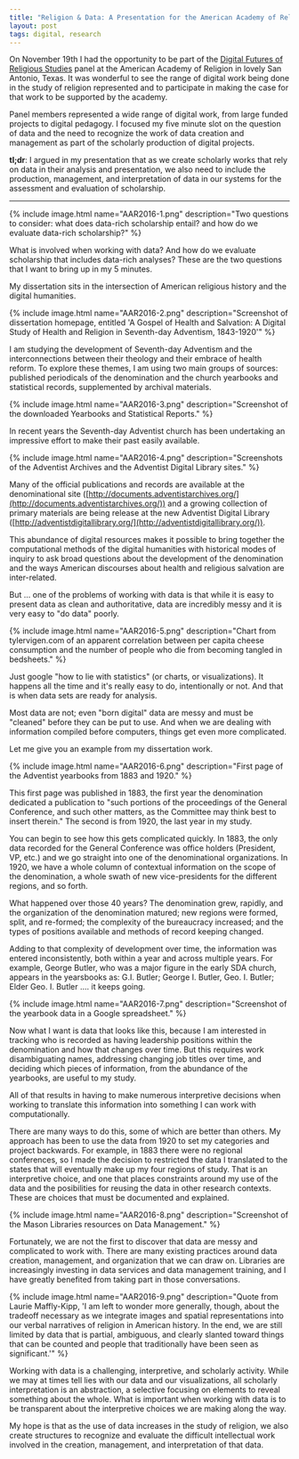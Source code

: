 ```yaml
---
title: "Religion & Data: A Presentation for the American Academy of Religion 2016"
layout: post
tags: digital, research
---
```


On November 19th I had the opportunity to be part of the [Digital Futures of Religious Studies](https://drkristianpetersen.com/2016/10/24/the-digital-futures-of-religious-studies-american-academy-of-religion-november-19/) panel at the American Academy of Religion in lovely San Antonio, Texas. It was wonderful to see the range of digital work being done in the study of religion represented and to participate in making the case for that work to be supported by the academy. 

Panel members represented a wide range of digital work, from large funded projects to digital pedagogy. I focused my five minute slot on the question of data and the need to recognize the work of data creation and management as part of the scholarly production of digital projects. 

**tl;dr**: I argued in my presentation that as we create scholarly works that rely on data in their analysis and presentation, we also need to include the production, management, and interpretation of data in our systems for the assessment and evaluation of scholarship.  

----

{% include image.html name="AAR2016-1.png" description="Two questions to consider: what does data-rich scholarship entail? and how do we evaluate data-rich scholarship?" %}

What is involved when working with data? And how do we evaluate scholarship that includes data-rich analyses? These are the two questions that I want to bring up in my 5 minutes.

My dissertation sits in the intersection of American religious history and the digital humanities.

{% include image.html name="AAR2016-2.png" description="Screenshot of dissertation homepage, entitled 'A Gospel of Health and Salvation: A Digital Study of Health and Religion in Seventh-day Adventism, 1843-1920'" %}

I am studying the development of Seventh-day Adventism and the interconnections between their theology and their embrace of health reform. To explore these themes, I am using two main groups of sources: published periodicals of the denomination and the church yearbooks and statistical records, supplemented by archival materials. 

{% include image.html name="AAR2016-3.png" description="Screenshot of the downloaded Yearbooks and Statistical Reports." %}

In recent years the Seventh-day Adventist church has been undertaking an impressive effort to make their past easily available. 

{% include image.html name="AAR2016-4.png" description="Screenshots of the Adventist Archives and the Adventist Digital Library sites." %}

Many of the official publications and records are available at the denominational site ([http://documents.adventistarchives.org/](http://documents.adventistarchives.org/))
and a growing collection of primary materials are being release at the new Adventist Digital Library ([http://adventistdigitallibrary.org/](http://adventistdigitallibrary.org/)). 

This abundance of digital resources makes it possible to bring together the computational methods of the digital humanities with historical modes of inquiry to ask broad questions about the development of the denomination and the ways American discourses about health and religious salvation are inter-related.

But ... one of the problems of working with data is that while it is easy to present data as clean and authoritative, data are incredibly messy and it is very easy to "do data" poorly. 

{% include image.html name="AAR2016-5.png" description="Chart from tylervigen.com of an apparent correlation between per capita cheese consumption and the number of people who die from becoming tangled in bedsheets." %}

Just google "how to lie with statistics" (or charts, or visualizations). It happens all the time and it's really easy to do, intentionally or not. And that is when data sets are ready for analysis.

Most data are not; even "born digital" data are messy and must be "cleaned" before they can be put to use. And when we are dealing with information compiled before computers, things get even more complicated.

Let me give you an example from my dissertation work. 

{% include image.html name="AAR2016-6.png" description="First page of the Adventist yearbooks from 1883 and 1920." %}

This first page was published in 1883, the first year the denomination dedicated a publication to "such portions of the proceedings of the General Conference, and such other matters, as the Committee may think best to insert therein." The second is from 1920, the last year in my study.

You can begin to see how this gets complicated quickly. In 1883, the only data recorded for the General Conference was office holders (President, VP, etc.) and we go straight into one of the denominational organizations. In 1920, we have a whole column of contextual information on the scope of the denomination, a whole swath of new vice-presidents for the different regions, and so forth.  

What happened over those 40 years? The denomination grew, rapidly, and the organization of the denomination matured; new regions were formed, split, and re-formed; the complexity of the bureaucracy increased; and the types of positions available and methods of record keeping changed. 

Adding to that complexity of development over time, the information was entered inconsistently, both within a year and across multiple years. For example, George Butler, who was a major figure in the early SDA church, appears in the yearsbooks as: G.I. Butler; George I. Butler, Geo. I. Butler; Elder Geo. I. Butler .... it keeps going.

{% include image.html name="AAR2016-7.png" description="Screenshot of the yearbook data in a Google spreadsheet." %}

Now what I want is data that looks like this, because I am interested in tracking who is recorded as having leadership positions within the denomination and how that changes over time. But this requires work disambiguating names, addressing changing job titles over time, and deciding which pieces of information, from the abundance of the yearbooks, are useful to my study.

All of that results in having to make numerous interpretive decisions when working to translate this information into something I can work with computationally.

There are many ways to do this, some of which are better than others. My approach has been to use the data from 1920 to set my categories and project backwards. For example, in 1883 there were no regional conferences, so I made the decision to restricted the data I translated to the states that will eventually make up my four regions of study. That is an interpretive choice, and one that places constraints around my use of the data and the posibilities for reusing the data in other research contexts. These are choices that must be documented and explained.

{% include image.html name="AAR2016-8.png" description="Screenshot of the Mason Libraries resources on Data Management." %}

Fortunately, we are not the first to discover that data are messy and complicated to work with. There are many existing practices around data creation, management, and organization that we can draw on. Libraries are increasingly investing in data services and data management training, and I have greatly benefited from taking part in those conversations.

{% include image.html name="AAR2016-9.png" description="Quote from Laurie Maffly-Kipp, 'I am left to wonder more generally, though, about the tradeoff necessary as we integrate images and spatial representations into our verbal narratives of religion in American history. In the end, we are still limited by data that is partial, ambiguous, and clearly slanted toward things that can be counted and people that traditionally have been seen as significant.'" %}

Working with data is a challenging, interpretive, and scholarly activity. While we may at times tell lies with our data and our visualizations, all scholarly interpretation is an abstraction, a selective focusing on elements to reveal something about the whole. What is important when working with data is to be transparent about the interpretive choices we are making along the way.  

My hope is that as the use of data increases in the study of religion, we also create structures to recognize and evaluate the difficult intellectual work involved in the creation, management, and interpretation of that data.